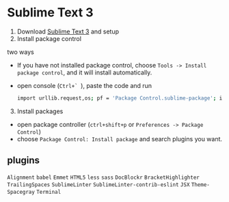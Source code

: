 # Sublime Text 3

1. Download [Sublime Text 3](https://www.sublimetext.com/3) and setup
2. Install package control

  two ways

  * If you have not installed package control, choose `Tools -> Install package control`, and it will install automatically.
  * open console (``Ctrl+` ``), paste the code and run

    ```bash
    import urllib.request,os; pf = 'Package Control.sublime-package'; ipp = sublime.installed_packages_path(); urllib.request.install_opener( urllib.request.build_opener( urllib.request.ProxyHandler()) ); open(os.path.join(ipp, pf), 'wb').write(urllib.request.urlopen( 'http://sublime.wbond.net/' + pf.replace(' ','%20')).read())
    ```
3. Install packages
  * open package controller (`ctrl+shift+p` or `Preferences -> Package Control`)
  * choose `Package Control: Install package` and search plugins you want.

## plugins

`Alignment` `babel` `Emmet` `HTML5` `less` `sass` `DocBlockr` `BracketHighlighter`
`TrailingSpaces` `SublimeLinter` `SublimeLinter-contrib-eslint` `JSX` `Theme-Spacegray`
`Terminal`
